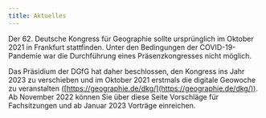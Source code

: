 ```yaml
---
title: Aktuelles
---
```


Der 62. Deutsche Kongress für Geographie sollte ursprünglich im Oktober 2021 in Frankfurt stattfinden. Unter den Bedingungen der COVID-19-Pandemie war die Durchführung eines Präsenzkongresses nicht möglich.

Das Präsidium der DGfG hat daher beschlossen, den Kongress ins Jahr 2023 zu verschieben und im Oktober 2021 erstmals die digitale Geowoche zu veranstalten ([https://geographie.de/dkg/](https://geographie.de/dkg/)). Ab November 2022 können Sie über diese Seite Vorschläge für Fachsitzungen und ab Januar 2023 Vorträge einreichen.
